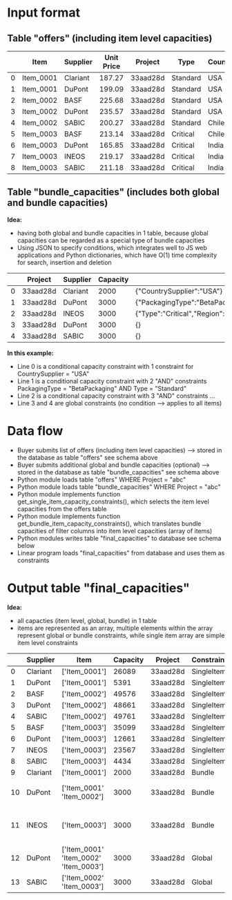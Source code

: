 # Input format

## Table "offers" (including item level capacities)

|    | Item      | Supplier   |   Unit Price | Project   | Type     | CountrySupplier   | Region       | CountryDestination   |   Capacity | PackagingType   |
|----|-----------|------------|--------------|-----------|----------|-------------------|--------------|----------------------|------------|-----------------|
|  0 | Item_0001 | Clariant   |       187.27 | 33aad28d  | Standard | USA               | Asia         | India                |      26089 | TypeZero        |
|  1 | Item_0001 | DuPont     |       199.09 | 33aad28d  | Standard | USA               | Asia         | India                |       5391 | BetaPackaging   |
|  2 | Item_0002 | BASF       |       225.68 | 33aad28d  | Standard | USA               | SouthAmerica | Mexico               |      49576 | Pack1           |
|  3 | Item_0002 | DuPont     |       235.57 | 33aad28d  | Standard | USA               | SouthAmerica | Mexico               |      48661 | BetaPackaging   |
|  4 | Item_0002 | SABIC      |       200.27 | 33aad28d  | Standard | Chile             | Europe       | Germany              |      49761 | AlphaPackaging  |
|  5 | Item_0003 | BASF       |       213.14 | 33aad28d  | Critical | Chile             | Europe       | Germany              |      35099 | Pack1           |
|  6 | Item_0003 | DuPont     |       165.85 | 33aad28d  | Critical | India             | SouthAmerica | Mexico               |      12661 | AlphaPackaging  |
|  7 | Item_0003 | INEOS      |       219.17 | 33aad28d  | Critical | India             | SouthAmerica | Mexico               |      23567 | TypeOne         |
|  8 | Item_0003 | SABIC      |       211.18 | 33aad28d  | Critical | India             | SouthAmerica | Mexico               |       4434 | TypeTwo         |


## Table "bundle_capacities" (includes both global and bundle capacities)
**Idea:** 
- having both global and bundle capacities in 1 table, because global capacities can be regarded as a special type of bundle capacities
- Using JSON to specify conditions, which integrates well to JS web applications and Python dictionaries, which have O(1) time complexity for search, insertion and deletion

|    | Project   | Supplier   |   Capacity | Condition                                                             |
|----|-----------|------------|------------|-----------------------------------------------------------------------|
|  0 | 33aad28d  | Clariant   |       2000 | {"CountrySupplier":"USA"}                                             |
|  1 | 33aad28d  | DuPont     |       3000 | {"PackagingType":"BetaPackaging","Type":"Standard"}                   |
|  2 | 33aad28d  | INEOS      |       3000 | {"Type":"Critical","Region":"SouthAmerica","PackagingType":"TypeOne"} |
|  3 | 33aad28d  | DuPont     |       3000 | {}                                                                    |
|  4 | 33aad28d  | SABIC      |       3000 | {}                                                                    |

**In this example:**
- Line 0 is a conditional capacity constraint with 1 constraint for CountrySupplier = "USA"
- Line 1 is a conditional capacity constraint with 2 "AND" constraints PackagingType = "BetaPackaging" AND Type = "Standard"
- Line 2 is a conditional capacity constraint with 3 "AND" constraints ...
- Line 3 and 4 are global constraints (no condition --> applies to all items)


# Data flow

- Buyer submits list of offers (including item level capacities) --> stored in the database as table "offers" see schema above
- Buyer submits additional global and bundle capacities (optional) --> stored in the database as table "bundle_capacities" see schema above
- Python module loads table "offers" WHERE Project = "abc"
- Python module loads table "bundle_capacities" WHERE Project = "abc"
- Python module implements function get_single_item_capacity_constraints(), which selects the item level capacities from the offers table
- Python module implements function get_bundle_item_capacity_constraints(), which translates bundle capacities of filter columns into item level capacities (array of items)
- Python modules writes table "final_capacities" to database see schema below
- Linear program loads "final_capacities" from database and uses them as constraints

# Output table "final_capacities"
**Idea:**
- all capacties (item level, global, bundle) in 1 table 
- items are represented as an array, multiple elements within the array represent global or bundle constraints, while single item array are simple item level constraints 

|    | Supplier   | Item                                  |   Capacity | Project   | ConstraintType   | BundleConstraintOriginal                                                   |
|----|------------|---------------------------------------|------------|-----------|------------------|----------------------------------------------------------------------------|
|  0 | Clariant   | ['Item_0001']                         |      26089 | 33aad28d  | SingleItem       |                                                                            |
|  1 | DuPont     | ['Item_0001']                         |       5391 | 33aad28d  | SingleItem       |                                                                            |
|  2 | BASF       | ['Item_0002']                         |      49576 | 33aad28d  | SingleItem       |                                                                            |
|  3 | DuPont     | ['Item_0002']                         |      48661 | 33aad28d  | SingleItem       |                                                                            |
|  4 | SABIC      | ['Item_0002']                         |      49761 | 33aad28d  | SingleItem       |                                                                            |
|  5 | BASF       | ['Item_0003']                         |      35099 | 33aad28d  | SingleItem       |                                                                            |
|  6 | DuPont     | ['Item_0003']                         |      12661 | 33aad28d  | SingleItem       |                                                                            |
|  7 | INEOS      | ['Item_0003']                         |      23567 | 33aad28d  | SingleItem       |                                                                            |
|  8 | SABIC      | ['Item_0003']                         |       4434 | 33aad28d  | SingleItem       |                                                                            |
|  9 | Clariant   | ['Item_0001']                         |       2000 | 33aad28d  | Bundle           | {'CountrySupplier': 'USA'}                                                 |
| 10 | DuPont     | ['Item_0001' 'Item_0002']             |       3000 | 33aad28d  | Bundle           | {'PackagingType': 'BetaPackaging', 'Type': 'Standard'}                     |
| 11 | INEOS      | ['Item_0003']                         |       3000 | 33aad28d  | Bundle           | {'Type': 'Critical', 'Region': 'SouthAmerica', 'PackagingType': 'TypeOne'} |
| 12 | DuPont     | ['Item_0001' 'Item_0002' 'Item_0003'] |       3000 | 33aad28d  | Global           | {}                                                                         |
| 13 | SABIC      | ['Item_0002' 'Item_0003']             |       3000 | 33aad28d  | Global           | {}                                                                         |